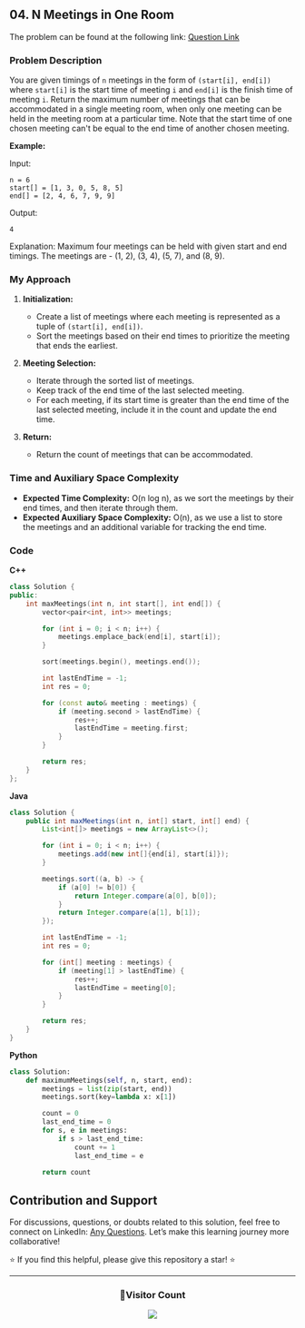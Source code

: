 ## 04. N Meetings in One Room

The problem can be found at the following link: [Question Link](https://www.geeksforgeeks.org/problems/n-meetings-in-one-room-1587115620/1)

### Problem Description

You are given timings of `n` meetings in the form of `(start[i], end[i])` where `start[i]` is the start time of meeting `i` and `end[i]` is the finish time of meeting `i`. Return the maximum number of meetings that can be accommodated in a single meeting room, when only one meeting can be held in the meeting room at a particular time. Note that the start time of one chosen meeting can't be equal to the end time of another chosen meeting.

**Example:**

Input:

```
n = 6
start[] = [1, 3, 0, 5, 8, 5]
end[] = [2, 4, 6, 7, 9, 9]
```

Output:

```
4
```

Explanation:
Maximum four meetings can be held with given start and end timings. The meetings are - (1, 2), (3, 4), (5, 7), and (8, 9).

### My Approach

1. **Initialization:**

   - Create a list of meetings where each meeting is represented as a tuple of `(start[i], end[i])`.
   - Sort the meetings based on their end times to prioritize the meeting that ends the earliest.

2. **Meeting Selection:**

   - Iterate through the sorted list of meetings.
   - Keep track of the end time of the last selected meeting.
   - For each meeting, if its start time is greater than the end time of the last selected meeting, include it in the count and update the end time.

3. **Return:**
   - Return the count of meetings that can be accommodated.

### Time and Auxiliary Space Complexity

- **Expected Time Complexity:** O(n log n), as we sort the meetings by their end times, and then iterate through them.
- **Expected Auxiliary Space Complexity:** O(n), as we use a list to store the meetings and an additional variable for tracking the end time.

### Code

**C++**

```cpp
class Solution {
public:
    int maxMeetings(int n, int start[], int end[]) {
        vector<pair<int, int>> meetings;

        for (int i = 0; i < n; i++) {
            meetings.emplace_back(end[i], start[i]);
        }

        sort(meetings.begin(), meetings.end());

        int lastEndTime = -1;
        int res = 0;

        for (const auto& meeting : meetings) {
            if (meeting.second > lastEndTime) {
                res++;
                lastEndTime = meeting.first;
            }
        }

        return res;
    }
};
```

**Java**

```java
class Solution {
    public int maxMeetings(int n, int[] start, int[] end) {
        List<int[]> meetings = new ArrayList<>();

        for (int i = 0; i < n; i++) {
            meetings.add(new int[]{end[i], start[i]});
        }

        meetings.sort((a, b) -> {
            if (a[0] != b[0]) {
                return Integer.compare(a[0], b[0]);
            }
            return Integer.compare(a[1], b[1]);
        });

        int lastEndTime = -1;
        int res = 0;

        for (int[] meeting : meetings) {
            if (meeting[1] > lastEndTime) {
                res++;
                lastEndTime = meeting[0];
            }
        }

        return res;
    }
}
```

**Python**

```python
class Solution:
    def maximumMeetings(self, n, start, end):
        meetings = list(zip(start, end))
        meetings.sort(key=lambda x: x[1])

        count = 0
        last_end_time = 0
        for s, e in meetings:
            if s > last_end_time:
                count += 1
                last_end_time = e

        return count
```

## Contribution and Support

For discussions, questions, or doubts related to this solution, feel free to connect on LinkedIn: [Any Questions](https://www.linkedin.com/in/patel-hetkumar-sandipbhai-8b110525a/). Let’s make this learning journey more collaborative!

⭐ If you find this helpful, please give this repository a star! ⭐

---

<div align="center">
  <h3><b>📍Visitor Count</b></h3>
</div>

<p align="center">
  <img src="https://visitor-badge.laobi.icu/badge?page_id=Hunterdii.GeeksforGeeks-POTD" />
</p>
